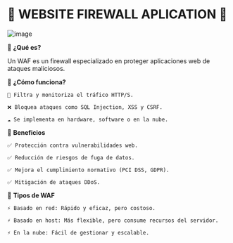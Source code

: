 # 📛 WEBSITE FIREWALL APLICATION 📛

![image](https://github.com/user-attachments/assets/fcaddbf1-4226-4930-9198-d0ae3c5361ff)




🔹 **¿Qué es?**

Un WAF es un firewall especializado en proteger aplicaciones web de ataques maliciosos.

🔹 **¿Cómo funciona?**

    👀 Filtra y monitoriza el tráfico HTTP/S.

    ❌ Bloquea ataques como SQL Injection, XSS y CSRF.

    ☁️ Se implementa en hardware, software o en la nube.

🔹 **Beneficios**

    ✅ Protección contra vulnerabilidades web.
    
    ✅ Reducción de riesgos de fuga de datos.
    
    ✅ Mejora el cumplimiento normativo (PCI DSS, GDPR).
    
    ✅ Mitigación de ataques DDoS.

🔹 **Tipos de WAF**
    
    ⚡ Basado en red: Rápido y eficaz, pero costoso.
    
    ⚡ Basado en host: Más flexible, pero consume recursos del servidor.
    
    ⚡ En la nube: Fácil de gestionar y escalable.
